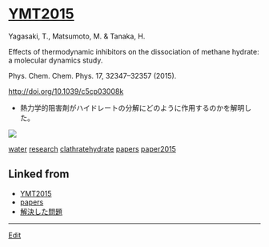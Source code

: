 ---
---
# [YMT2015](/YMT2015)

Yagasaki, T., Matsumoto, M. & Tanaka, H.

Effects of thermodynamic inhibitors on the dissociation of methane hydrate: a molecular dynamics study.

Phys. Chem. Chem. Phys. 17, 32347–32357 (2015).

http://doi.org/10.1039/c5cp03008k


* 熱力学的阻害剤がハイドレートの分解にどのように作用するのかを解明した。

![](https://i.gyazo.com/b84bb4aac1676bc17641d875fdbdb98e.gif)





[water](/water) [research](/research) [clathratehydrate](/clathratehydrate) [papers](/papers) [paper2015](/paper2015) 


## Linked from

* [YMT2015](YMT2015.md)
* [papers](papers.md)
* [解決した問題](解決した問題.md)


----
[Edit](https://github.com/vitroid/vitroid.github.io/edit/master/MD/YMT2015.md)
